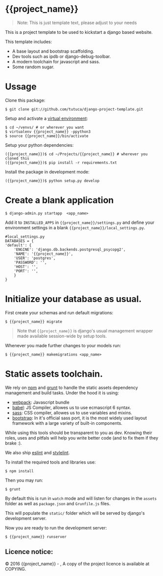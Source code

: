 {{project_name}}
===============

> Note: This is just template text, please adjust to your needs

This is a project template to be used to kickstart a django based website.

This template includes:

- A base layout and bootstrap scaffolding.
- Dev tools such as ipdb or django-debug-toolbar.
- A modern toolchain for javascript and sass.
- Some random sugar.

# Ussage

Clone this package:

    $ git clone git://github.com/tutuca/django-project-template.git

Setup and activate a [virtual environment](http://pypi.python.org/pypi/virtualenv):

    $ cd ~/venvs/ # or wherever you want
    $ virtualenv {{project_name}} -ppython3
    $ source {{project_name}}/bin/activate

Setup your python dependencies:

    ({{project_name}})$ cd ~/Projects/{{project_name}} # wherever you cloned this
    ({{project_name}})$ pip install -r requirements.txt

Install the package in development mode:

    ({{project_name}})$ python setup.py develop

# Create a blank application

    $ django-admin.py startapp  <app_name>

Add it to `INSTALLED_APPS` in `{{project_name}}/settings.py` and define your environment settings in a blank `{{project_name}}/local_settings.py`.

    #local_settings.py
    DATABASES = {
    'default': {
        'ENGINE': 'django.db.backends.postgresql_psycopg2', 
        'NAME': '{{project_name}}',
        'USER': 'postgres',
        'PASSWORD': '',
        'HOST': '',
        'PORT': '',
        }
    }   

# Initialize your database as usual.

First create your schemas and run default migrations:
    
    $ {{project_name}} migrate

> Note that `{{project_name}}` is django's usual management wrapper made 
> available session-wide by setup tools.

Whenever you made further changes to your models run:

    $ {{project_name}} makemigrations <app_name>

# Static assets toolchain.

We rely on [npm](http://npmjs.org) and [grunt](http://gruntjs.com/) to handle the static assets dependency management and build tasks. Under the hood it is using:

- [webpack](http://webpack.github.io/): Javascript bundle
- [babel](https://babeljs.io/): JS Compiler, allowes us to use ecmascript 6 syntax.
- [sass](http://sass-lang.com/): CSS compiler, allowes us to use variables and mixins.
- [bootstrap](http://getbootstrap.com/): In it's official sass port, it is the most widely used layout framework with a large variety of built-in components.

While using this tools should be transparent to you as dev. Knowing their roles, uses and pitfals will help you write better code (and to fix them if they brake :).

We also ship [eslint](http://eslint.org/) and [stylelint](http://stylelint.io/).

To install the required tools and libraries use:

    $ npm install  

Then you may run:

    $ grunt

By default this is run in `watch` mode and will listen for changes in the `assets` folder as well as `package.json` and `Grunfile.js` files.

This will populate the `static/` folder which will be served by django's development server.

Now you are ready to run the development server:

    $ {{project_name}} runserver

Licence notice:
---------------
© 2016 {{project_name}} - ,
A copy of the project licence is available at COPYING.

